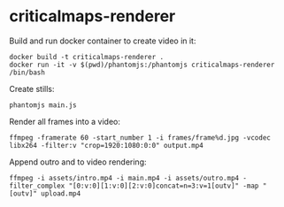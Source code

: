 # criticalmaps-renderer

Build and run docker container to create video in it:
```
docker build -t criticalmaps-renderer . 
docker run -it -v $(pwd)/phantomjs:/phantomjs criticalmaps-renderer /bin/bash
```

Create stills:
```
phantomjs main.js
```

Render all frames into a video:
```
ffmpeg -framerate 60 -start_number 1 -i frames/frame%d.jpg -vcodec libx264 -filter:v "crop=1920:1080:0:0" output.mp4
```

Append outro and to video rendering:
```
ffmpeg -i assets/intro.mp4 -i main.mp4 -i assets/outro.mp4 -filter_complex "[0:v:0][1:v:0][2:v:0]concat=n=3:v=1[outv]" -map "[outv]" upload.mp4
```
